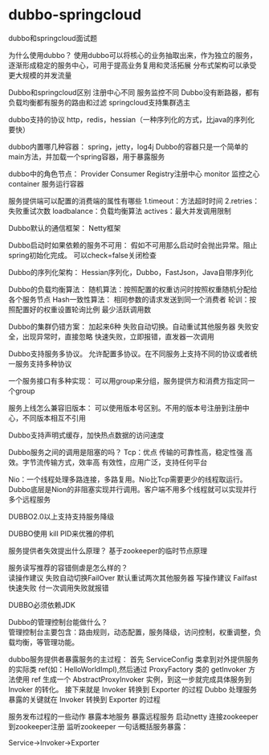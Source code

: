 # dubbo-springcloud
dubbo和springcloud面试题

为什么使用dubbo？
使用dubbo可以将核心的业务抽取出来，作为独立的服务，逐渐形成稳定的服务中心，可用于提高业务复用和灵活拓展
分布式架构可以承受更大规模的并发流量

Dubbo和springcloud区别
注册中心不同
服务监控不同
Dubbo没有断路器，都有负载均衡都有服务的路由和过滤
springcloud支持集群选主

dubbo支持的协议
http，redis，hessian（一种序列化的方式，比java的序列化要快）

dubbo内置哪几种容器：
spring，jetty，log4j
Dubbo的容器只是一个简单的main方法，并加载一个spring容器，用于暴露服务

dubbo中的角色节点：
Provider
Consumer
Registry注册中心
monitor 监控之心
container 服务运行容器

服务提供端可以配置的消费端的属性有哪些
1.timeout：方法超时时间
2.retries：失败重试次数
loadbalance：负载均衡算法
actives：最大并发调用限制

Dubbo默认的通信框架：
Netty框架

Dubbo启动时如果依赖的服务不可用：
  假如不可用那么启动时会抛出异常。阻止spring初始化完成。 可以check=false关闭检查
  
Dubbo的序列化架构：  Hessian序列化，Dubbo，FastJson，Java自带序列化

Dubbo的负载均衡算法：
   随机算法：按照配置的权重访问时按照权重随机分配给各个服务节点
   Hash一致性算法：  相同参数的请求发送到同一个消费者
   轮训：按照配置好的权重设置轮询比例
   最少活跃调用数
   
 Dubbo的集群仍错方案： 加起来6种
    失败自动切换。自动重试其他服务器
    失败安全，出现异常时，直接忽略
    快速失败，立即报错，直发器一次调用
  
Dubbo支持服务多协议。
    允许配置多协议。在不同服务上支持不同的协议或者统一服务支持多种协议
  
一个服务接口有多种实现：
    可以用group来分组，服务提供方和消费方指定同一个group
    
服务上线怎么兼容旧版本：
  可以使用版本号区别。不用的版本号注册到注册中心，不同版本相互不引用
  
Dubbo支持声明式缓存，加快热点数据的访问速度

Dubbo服务之间的调用是阻塞的吗？
Tcp：优点
  传输的可靠性高，稳定性强
  高效。字节流传输方式，效率高
  有效性，应用广泛，支持任何平台
  
Nio：一个线程处理多路连接，多路复用。Nio比Tcp需要更少的线程取运行。
Dubbo底层是Nion的非阻塞实现并行调用。客户端不用多个线程就可以实现并行多个远程服务

DUBBO2.0以上支持支持服务降级

DUBBO使用 kill PID来优雅的停机

服务提供者失效提出什么原理？   基于zookeeper的临时节点原理

服务读写推荐的容错侧虐是怎么样的？  
    读操作建议 失败自动切换FailOver  默认重试两次其他服务器
    写操作建议  Failfast快速失败  付一次调用失败就报错

DUBBO必须依赖JDK

Dubbo的管理控制台能做什么？  
管理控制台主要包含：路由规则，动态配置，服务降级，访问控制，权重调整，负载均衡，等管理功能。
  
dubbo服务提供者暴露服务的主过程：
首先 ServiceConfig 类拿到对外提供服务的实际类 ref(如：HelloWorldImpl),然后通过 ProxyFactory 类的 getInvoker 方法使用 ref 生成一个 AbstractProxyInvoker 实例，到这一步就完成具体服务到 Invoker 的转化。
接下来就是 Invoker 转换到 Exporter 的过程
Dubbo 处理服务暴露的关键就在 Invoker 转换到 Exporter 的过程

服务发布过程的一些动作
暴露本地服务
暴露远程服务
启动netty
连接zookeeper
到zookeeper注册
监听zookeeper
一句话概括服务暴露：

Service->Invoker->Exporter

  
  
  
  
  
  
  
  
  
  
  
  
  
  
  
  
  
  
  
  
  
  
